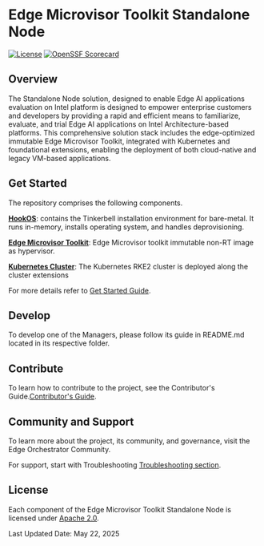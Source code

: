 # Edge Microvisor Toolkit Standalone Node

[![License](https://img.shields.io/badge/License-Apache%202.0-blue.svg)](https://opensource.org/licenses/Apache-2.0)
[![OpenSSF Scorecard](https://api.scorecard.dev/projects/github.com/open-edge-platform/edge-microvisor-toolkit-standalone-node/badge)](https://scorecard.dev/viewer/?uri=github.com/open-edge-platform/edge-microvisor-toolkit-standalone-node)

## Overview

The Standalone Node solution, designed to enable Edge AI applications evaluation on Intel platform
is designed to empower enterprise customers and developers by providing a rapid and efficient
means to familiarize, evaluate, and trial Edge AI applications on Intel Architecture-based platforms.
This comprehensive solution stack includes the edge-optimized immutable Edge Microvisor Toolkit,
integrated with Kubernetes and foundational extensions, enabling the deployment of both cloud-native
and legacy VM-based applications.

## Get Started

The repository comprises the following components.

[**HookOS**](standalone-node/hook_os/): contains the Tinkerbell installation environment for bare-metal. It runs in-memory, installs operating system, and handles deprovisioning.

[**Edge Microvisor Toolkit**](standalone-node/host_os/): Edge Microvisor toolkit immutable non-RT image as  hypervisor.

[**Kubernetes Cluster**](standalone-node/cluster_installers): The Kubernetes RKE2 cluster is deployed along the cluster extensions

For more details refer to [Get Started Guide](standalone-node/docs/user-guide/Get-Started-Guide.md).

## Develop

To develop one of the Managers, please follow its guide in README.md located in its respective folder.

## Contribute

To learn how to contribute to the project, see the Contributor's Guide.[Contributor's Guide](standalone-node/docs/user-guide/contribution.md).

## Community and Support

To learn more about the project, its community, and governance, visit the Edge Orchestrator Community.

For support, start with Troubleshooting [Troubleshooting section](standalone-node/docs/user-guide/Get-Started-Guide.md#troubleshooting).

## License

Each component of the Edge Microvisor Toolkit Standalone Node is licensed under [Apache 2.0][apache-license].

Last Updated Date: May 22, 2025

[apache-license]: https://www.apache.org/licenses/LICENSE-2.0
